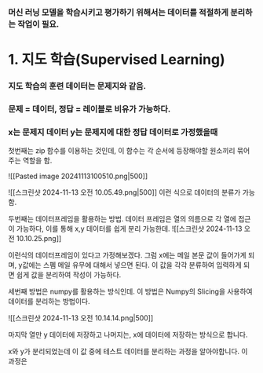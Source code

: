 ### 머신 러닝 모델을 학습시키고 평가하기 위해서는 데이터를 적절하게 분리하는 작업이 필요.

# 1. 지도 학습(Supervised Learning)
### 지도 학습의 훈련 데이터는 문제지와 같음.
### **문제 = 데이터, 정답 = 레이블**로 비유가 가능하다.
### x는 문제지 데이터 y는 문제지에 대한 정답 데이터로 가정했을때

첫번째는 zip 함수를 이용하는 것인데,
이 함수는 각 순서에 등장해야할 원소끼리 묶어주는 역할을 함.

![[Pasted image 20241113100510.png|500]]

![[스크린샷 2024-11-13 오전 10.05.49.png|500]]
이런 식으로 데이터의 분류가 가능함.

두번째는 데이터프레임을 활용하는 방법.
데이터 프레임은 열의 의름으로 각 열에 접근이 가능하다, 이를 통해 x,y 데이터를 쉽게 분리 가능한데.
![[스크린샷 2024-11-13 오전 10.10.25.png]]

이런식의 데이터프레임이 있다고 가정해보겠다.
그럼 x에는 메일 본문 값이 들어가게 되며, y값에는 스펨 메일 유무에 대해서 넣으면 된다.
이 값을 각각 분류하여 입력하게 되면 쉽게 값을 분리하여 작성이 가능하다.

세번째 방법은 numpy를 활용하는 방식인데.
이 방법은 Numpy의 Slicing을 사용하여 데이터를 분리하는 방법이다.

![[스크린샷 2024-11-13 오전 10.14.14.png|500]]

마지막 열만 y 데이터에 저장하고 나머지는, x에 데이터에 저장하는 방식으로 합니다.

x와 y가 분리되었는데 이 값 중에 테스트 데이터를 분리하는 과정을 알아야합니다.
이 과정은 